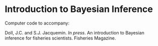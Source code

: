 # Introduction to Bayesian Inference
Computer code to accompany:

Doll, J.C. and S.J. Jacquemin. <i>In press</i>. An introduction to Bayesian inference for fisheries scientists. Fisheries Magazine.
